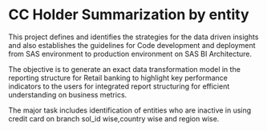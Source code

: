 # CC Holder Summarization by entity

This project defines and identifies the strategies for the data driven insights and also establishes the guidelines for Code development and deployment from SAS environment to production environment on SAS BI Architecture.

The objective is to generate an exact data transformation model in the reporting structure for Retail banking to highlight key performance indicators to the users for integrated report structuring for efficient understanding on business metrics.

The major task includes identification of entities who are inactive in using credit card on branch sol_id wise,country wise and region wise.
